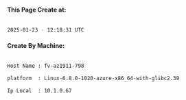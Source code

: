 
   
#### This Page Create at:

```bash

2025-01-23 - 12:18:31 UTC

```

#### Create By Machine:

```bash

Host Name : fv-az1911-798

platform  : Linux-6.8.0-1020-azure-x86_64-with-glibc2.39

Ip Local  : 10.1.0.67

```

